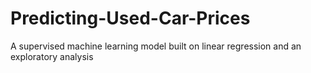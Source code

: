 # Predicting-Used-Car-Prices
A supervised machine learning model built on linear regression and an exploratory analysis
